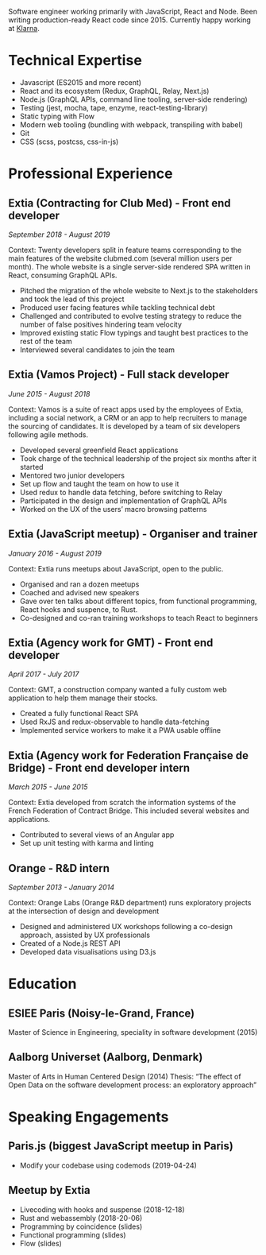 Software engineer working primarily with JavaScript, React and Node. Been writing production-ready React code since 2015. Currently happy working at [Klarna](https://www.klarna.com/).

# Technical Expertise

-   Javascript (ES2015 and more recent)
-   React and its ecosystem (Redux, GraphQL, Relay, Next.js)
-   Node.js (GraphQL APIs, command line tooling, server-side rendering)
-   Testing (jest, mocha, tape, enzyme, react-testing-library)
-   Static typing with Flow
-   Modern web tooling (bundling with webpack, transpiling with babel)
-   Git
-   CSS (scss, postcss, css-in-js)

# Professional Experience

## Extia (Contracting for Club Med) - Front end developer

_September 2018 - August 2019_

Context: Twenty developers split in feature teams corresponding to the main features of the website clubmed.com (several million users per month). The whole website is a single server-side rendered SPA written in React, consuming GraphQL APIs.

-   Pitched the migration of the whole website to Next.js to the stakeholders and took the lead of this project
-   Produced user facing features while tackling technical debt
-   Challenged and contributed to evolve testing strategy to reduce the number of false positives hindering team velocity
-   Improved existing static Flow typings and taught best practices to the rest of the team
-   Interviewed several candidates to join the team

## Extia (Vamos Project) - Full stack developer

_June 2015 - August 2018_

Context: Vamos is a suite of react apps used by the employees of Extia, including a social network, a CRM or an app to help recruiters to manage the sourcing of candidates. It is developed by a team of six developers following agile methods.

-   Developed several greenfield React applications
-   Took charge of the technical leadership of the project six months after it started
-   Mentored two junior developers
-   Set up flow and taught the team on how to use it
-   Used redux to handle data fetching, before switching to Relay
-   Participated in the design and implementation of GraphQL APIs
-   Worked on the UX of the users’ macro browsing patterns

## Extia (JavaScript meetup) - Organiser and trainer

_January 2016 - August 2019_

Context: Extia runs meetups about JavaScript, open to the public.

-   Organised and ran a dozen meetups
-   Coached and advised new speakers
-   Gave over ten talks about different topics, from functional programming, React hooks and suspence, to Rust.
-   Co-designed and co-ran training workshops to teach React to beginners

## Extia (Agency work for GMT) - Front end developer

_April 2017 - July 2017_

Context: GMT, a construction company wanted a fully custom web application to help them manage their stocks.

-   Created a fully functional React SPA
-   Used RxJS and redux-observable to handle data-fetching
-   Implemented service workers to make it a PWA usable offline

## Extia (Agency work for Federation Française de Bridge) - Front end developer intern

_March 2015 - June 2015_

Context: Extia developed from scratch the information systems of the French Federation of Contract Bridge. This included several websites and applications.

-   Contributed to several views of an Angular app
-   Set up unit testing with karma and linting

## Orange - R&D intern

_September 2013 - January 2014_

Context: Orange Labs (Orange R&D department) runs exploratory projects at the intersection of design and development

-   Designed and administered UX workshops following a co-design approach, assisted by UX professionals
-   Created of a Node.js REST API
-   Developed data visualisations using D3.js

# Education

## ESIEE Paris (Noisy-le-Grand, France)

Master of Science in Engineering, speciality in software development (2015)

## Aalborg Universet (Aalborg, Denmark)

Master of Arts in Human Centered Design (2014)
Thesis: “The effect of Open Data on the software development process: an exploratory approach”

# Speaking Engagements

## Paris.js (biggest JavaScript meetup in Paris)

-   Modify your codebase using codemods (2019-04-24)

## Meetup by Extia

-   Livecoding with hooks and suspense (2018-12-18)
-   Rust and webassembly (2018-20-06)
-   Programming by coincidence (slides)
-   Functional programming (slides)
-   Flow (slides)
